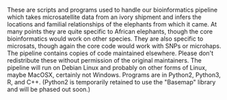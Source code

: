These are scripts and programs used to handle our bioinformatics pipeline which takes microsatellite data from an ivory shipment and infers the locations and familial relationships of the elephants from which it came.  At many points they are quite specific to African elephants, though the core bioinformatics would work on other species.  They are also specific to microsats, though again the core code would work with SNPs or microhaps.
The pipeline contains copies of code maintained elsewhere.  Please don't redistribute these without permission of the original maintainers.
The pipeline will run on Debian Linux and probably on other forms of Linux, maybe MacOSX, certainly not Windows.  Programs are in Python2, Python3, R, and C++.  (Python2 is temporarily retained to use the "Basemap" library and will be phased out soon.)
